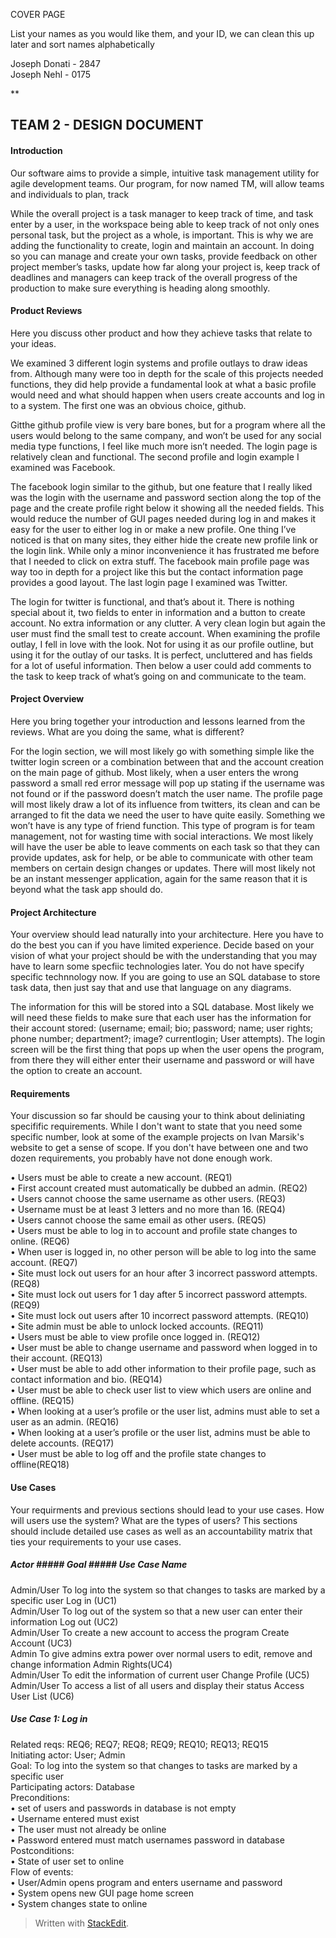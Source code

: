 ﻿ 
  

COVER PAGE

List your names as you would like them, and your ID, we can clean this up later and sort names alphabetically  

Joseph Donati - 2847  
Joseph Nehl - 0175  

**

## TEAM 2 - DESIGN DOCUMENT



  

#### Introduction

Our software aims to provide a simple, intuitive task management utility for agile development teams. Our program, for now named TM, will allow teams and individuals to plan, track  

While the overall project is a task manager to keep track of time, and task enter by a user, in the workspace being able to keep track of not only ones personal task, but the project as a whole, is important. This is why we are adding the functionality to create, login and maintain an account. In doing so you can manage and create your own tasks, provide feedback on other project member’s tasks, update how far along your project is, keep track of deadlines and managers can keep track of the overall progress of the production to make sure everything is heading along smoothly.  

#### Product Reviews
Here you discuss other product and how they achieve tasks that relate to your ideas.  

We examined 3 different login systems and profile outlays to draw ideas from. Although many were too in depth for the scale of this projects needed functions, they did help provide a fundamental look at what a basic profile would need and what should happen when users create accounts and log in to a system. The first one was an obvious choice, github.  

Gitthe github profile view is very bare bones, but for a program where all the users would belong to the same company, and won’t be used for any social media type functions, I feel like much more isn’t needed. The login page is relatively clean and functional. The second profile and login example I examined was Facebook.  

The facebook login similar to the github, but one feature that I really liked was the login with the username and password section along the top of the page and the create profile right below it showing all the needed fields. This would reduce the number of GUI pages needed during log in and makes it easy for the user to either log in or make a new profile. One thing I’ve noticed is that on many sites, they either hide the create new profile link or the login link. While only a minor inconvenience it has frustrated me before that I needed to click on extra stuff. The facebook main profile page was way too in depth for a project like this but the contact information page provides a good layout. The last login page I examined was Twitter.  

The login for twitter is functional, and that’s about it. There is nothing special about it, two fields to enter in information and a button to create account. No extra information or any clutter. A very clean login but again the user must find the small test to create account. When examining the profile outlay, I fell in love with the look. Not for using it as our profile outline, but using it for the outlay of our tasks. It is perfect, uncluttered and has fields for a lot of useful information. Then below a user could add comments to the task to keep track of what’s going on and communicate to the team.  

#### Project Overview

Here you bring together your introduction and lessons learned from the reviews. What are you doing the same, what is different?  

For the login section, we will most likely go with something simple like the twitter login screen or a combination between that and the account creation on the main page of github. Most likely, when a user enters the wrong password a small red error message will pop up stating if the username was not found or if the password doesn’t match the user name. The profile page will most likely draw a lot of its influence from twitters, its clean and can be arranged to fit the data we need the user to have quite easily. Something we won’t have is any type of friend function. This type of program is for team management, not for wasting time with social interactions. We most likely will have the user be able to leave comments on each task so that they can provide updates, ask for help, or be able to communicate with other team members on certain design changes or updates. There will most likely not be an instant messenger application, again for the same reason that it is beyond what the task app should do.  

#### Project Architecture

Your overview should lead naturally into your architecture. Here you have to do the best you can if you have limited experience. Decide based on your vision of what your project should be with the understanding that you may have to learn some specfiic technologies later. You do not have specify specific technnology now. If you are going to use an SQL database to store task data, then just say that and use that language on any diagrams.  

The information for this will be stored into a SQL database. Most likely we will need these fields to make sure that each user has the information for their account stored: (username; email; bio; password; name; user rights; phone number; department?; image? currentlogin; User attempts). The login screen will be the first thing that pops up when the user opens the program, from there they will either enter their username and password or will have the option to create an account.  

#### Requirements

Your discussion so far should be causing your to think about deliniating specifific requirements. While I don't want to state that you need some specific number, look at some of the example projects on Ivan Marsik's website to get a sense of scope. If you don't have between one and two dozen requirements, you probably have not done enough work.  

•	Users must be able to create a new account. (REQ1)  
•	First account created must automatically be dubbed an admin. (REQ2)  
•	Users cannot choose the same username as other users. (REQ3)  
•	Username must be at least 3 letters and no more than 16. (REQ4)  
•	Users cannot choose the same email as other users. (REQ5)  
•	Users must be able to log in to account and profile state changes to online. (REQ6)  
•	When user is logged in, no other person will be able to log into the same account. (REQ7)  
•	Site must lock out users for an hour after 3 incorrect password attempts. (REQ8)  
•	Site must lock out users for 1 day after 5 incorrect password attempts. (REQ9)  
•	Site must lock out users after 10 incorrect password attempts. (REQ10)  
•	Site admin must be able to unlock locked accounts. (REQ11)  
•	Users must be able to view profile once logged in. (REQ12)  
•	User must be able to change username and password when logged in to their account. (REQ13)  
•	User must be able to add other information to their profile page, such as contact information and bio. (REQ14)  
•	User must be able to check user list to view which users are online and offline. (REQ15)  
•	When looking at a user’s profile or the user list, admins must able to set a user as an admin. (REQ16)  
•	When looking at a user’s profile or the user list, admins must be able to delete accounts. (REQ17)  
•	User must be able to log off and the profile state changes to offline(REQ18)  


#### Use Cases

Your requirments and previous sections should lead to your use cases. How will users use the system? What are the types of users? This sections should include detailed use cases as well as an accountability matrix that ties your requirements to your use cases.  

##### Actor	        ##### Goal	                                                                                ##### Use Case Name  
Admin/User	To log into the system so that changes to tasks are marked by a specific user	        Log in (UC1)  
Admin/User	To log out of the system so that a new user can enter their information	                Log out (UC2)  
Admin/User	To create a new account to access the program	                                        Create Account (UC3)  
Admin	        To give admins extra power over normal users to edit, remove and change information	Admin Rights(UC4)  
Admin/User	To edit the information of current user	                                                Change Profile (UC5)  
Admin/User	To access a list of all users and display their status	                                Access User List (UC6)  

##### Use Case 1: Log in  
Related reqs: REQ6; REQ7; REQ8; REQ9; REQ10; REQ13; REQ15  
Initiating actor: User; Admin  
Goal: To log into the system so that changes to tasks are marked by a specific user  
Participating actors: Database  
Preconditions:  
•	set of users and passwords in database is not empty  
•	Username entered must exist  
•	The user must not already be online  
•	Password entered must match usernames password in database  
Postconditions:  
•	State of user set to online  
Flow of events:  
•	User/Admin opens program and enters username and password  
•	System opens new GUI page home screen  
•	System changes state to online  



> Written with [StackEdit](https://stackedit.io/).
